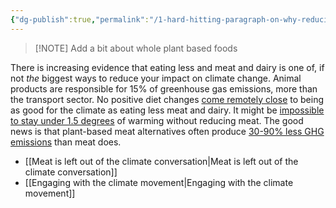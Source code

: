 ```yaml
---
{"dg-publish":true,"permalink":"/1-hard-hitting-paragraph-on-why-reducing-meat-is-the-best-thing-to-do-for-climate/","tags":["#environment_ghg"],"created":"2025-10-23T17:42:42.267+01:00","updated":"2025-10-23T17:42:42.268+01:00"}
---
```



> [!NOTE] Add a bit about whole plant based foods

There is increasing evidence that eating less and meat and dairy is one of, if not _the_ biggest ways to reduce your impact on climate change. Animal products are responsible for 15% of greenhouse gas emissions, more than the transport sector. No positive diet changes [come remotely close](https://ourworldindata.org/less-meat-or-sustainable-meat) to being as good for the climate as eating less meat and dairy. It might be [impossible to stay under 1.5 degrees](https://www.independent.co.uk/climate-change/news/meat-climate-change-paris-agreement-vegetarian-b1621033.html) of warming without reducing meat. The good news is that plant-based meat alternatives often produce [30-90% less GHG emissions](https://gfi.org/wp-content/uploads/2021/02/GFI-Plant-Based-Meat-Fact-Sheet_Environmental-Comparison.pdf) than meat does.

- [[Meat is left out of the climate conversation\|Meat is left out of the climate conversation]]
- [[Engaging with the climate movement\|Engaging with the climate movement]]